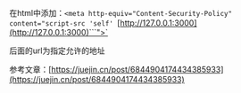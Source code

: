 在html中添加：`<meta http-equiv="Content-Security-Policy" content="script-src 'self' `[http://127.0.0.1:3000](http://127.0.0.1:3000)```">`

后面的url为指定允许的地址

参考文章：[https://juejin.cn/post/6844904174434385933](https://juejin.cn/post/6844904174434385933)
